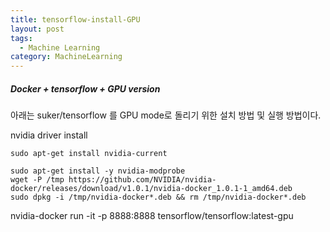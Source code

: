 ```yaml
---
title: tensorflow-install-GPU
layout: post
tags:
  - Machine Learning
category: MachineLearning
---
```

##### Docker + tensorflow + GPU version

아래는 suker/tensorflow 를 GPU mode로 돌리기 위한 설치 방법 및 실행 방법이다.

nvidia driver install
```
sudo apt-get install nvidia-current
```

```
sudo apt-get install -y nvidia-modprobe
wget -P /tmp https://github.com/NVIDIA/nvidia-docker/releases/download/v1.0.1/nvidia-docker_1.0.1-1_amd64.deb
sudo dpkg -i /tmp/nvidia-docker*.deb && rm /tmp/nvidia-docker*.deb
```

nvidia-docker run -it -p 8888:8888 tensorflow/tensorflow:latest-gpu
